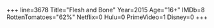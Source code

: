 +++
line=3678
Title="Flesh and Bone"
Year=2015
Age="16+"
IMDb=8
RottenTomatoes="62%"
Netflix=0
Hulu=0
PrimeVideo=1
Disney=0
+++

